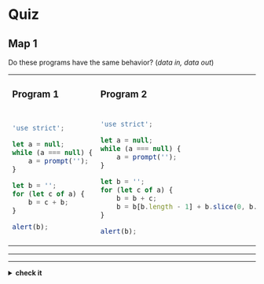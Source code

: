 # Quiz

## Map 1

Do these programs have the same behavior? (_data in, data out_)

<table>
<tr>
<td>

### Program 1

</td>
<td>

### Program 2

</td>
</tr>
<tr>
<td>

```js
'use strict';

let a = null;
while (a === null) {
	a = prompt('');
}

let b = '';
for (let c of a) {
	b = c + b;
}

alert(b);
```

</td>
<td>

```js
'use strict';

let a = null;
while (a === null) {
	a = prompt('');
}

let b = '';
for (let c of a) {
	b = b + c;
	b = b[b.length - 1] + b.slice(0, b.length - 1);
}

alert(b);
```

</td>
</tr>
</table>

---

---

<details>
<summary><strong>check it</strong></summary>
<br>

✔ Yup!

</details>
